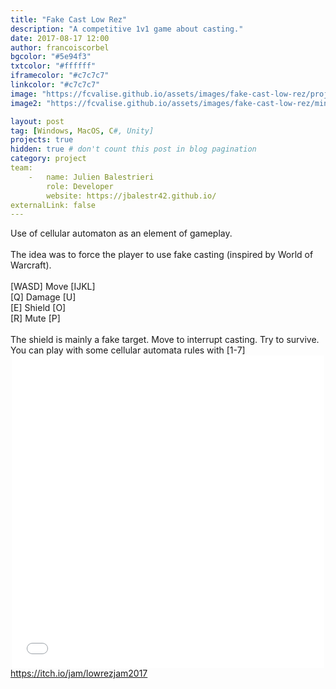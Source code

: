 ```yaml
---
title: "Fake Cast Low Rez"
description: "A competitive 1v1 game about casting."
date: 2017-08-17 12:00
author: francoiscorbel
bgcolor: "#5e94f3"
txtcolor: "#ffffff"
iframecolor: "#c7c7c7"
linkcolor: "#c7c7c7"
image: "https://fcvalise.github.io/assets/images/fake-cast-low-rez/project.gif"
image2: "https://fcvalise.github.io/assets/images/fake-cast-low-rez/miniature.png"

layout: post
tag: [Windows, MacOS, C#, Unity]
projects: true
hidden: true # don't count this post in blog pagination
category: project
team:
    -   name: Julien Balestrieri
        role: Developer
        website: https://jbalestr42.github.io/
externalLink: false
---
```

<div class="text general-margin">
Use of cellular automaton as an element of gameplay.<br><br>
The idea was to force the player to use fake casting (inspired by World of Warcraft).<br>
<br>
[WASD] Move [IJKL]<br>
[Q] Damage [U]<br>
[E] Shield [O]<br>
[R] Mute [P]<br>
<br>
The shield is mainly a fake target. Move to interrupt casting. Try to survive.<br>
You can play with some cellular automata rules with [1-7]
</div>

<div class="general-margin">
    <div style="text-align:center;width:100%;">
        <iframe style="width:500px;" src="//v6p9d9t4.ssl.hwcdn.net/html/568550/FakeCastLowResWebGL/index.html" width="500" height="500" scrolling="no" frameborder="0"></iframe>
    </div>
</div>

<div class="general-margin">
    <a href="https://itch.io/jam/lowrezjam2017">https://itch.io/jam/lowrezjam2017</a>
</div>
